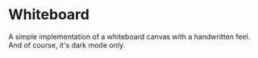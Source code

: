 # Whiteboard

A simple implementation of a whiteboard canvas with a handwritten feel. And of course, it's dark mode only.
